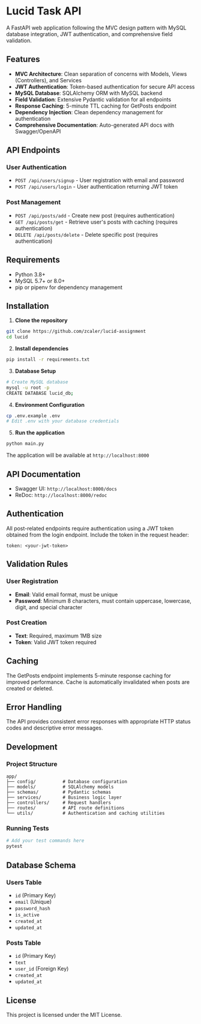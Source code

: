 # Lucid Task API

A FastAPI web application following the MVC design pattern with MySQL database integration, JWT authentication, and comprehensive field validation.

## Features

- **MVC Architecture**: Clean separation of concerns with Models, Views (Controllers), and Services
- **JWT Authentication**: Token-based authentication for secure API access
- **MySQL Database**: SQLAlchemy ORM with MySQL backend
- **Field Validation**: Extensive Pydantic validation for all endpoints
- **Response Caching**: 5-minute TTL caching for GetPosts endpoint
- **Dependency Injection**: Clean dependency management for authentication
- **Comprehensive Documentation**: Auto-generated API docs with Swagger/OpenAPI

## API Endpoints

### User Authentication
- `POST /api/users/signup` - User registration with email and password
- `POST /api/users/login` - User authentication returning JWT token

### Post Management
- `POST /api/posts/add` - Create new post (requires authentication)
- `GET /api/posts/get` - Retrieve user's posts with caching (requires authentication)
- `DELETE /api/posts/delete` - Delete specific post (requires authentication)

## Requirements

- Python 3.8+
- MySQL 5.7+ or 8.0+
- pip or pipenv for dependency management

## Installation

1. **Clone the repository**
```bash
git clone https://github.com/zcaler/lucid-assignment
cd lucid
```

2. **Install dependencies**
```bash
pip install -r requirements.txt
```

3. **Database Setup**
```bash
# Create MySQL database
mysql -u root -p
CREATE DATABASE lucid_db;
```

4. **Environment Configuration**
```bash
cp .env.example .env
# Edit .env with your database credentials
```

5. **Run the application**
```bash
python main.py
```

The application will be available at `http://localhost:8000`

## API Documentation

- Swagger UI: `http://localhost:8000/docs`
- ReDoc: `http://localhost:8000/redoc`

## Authentication

All post-related endpoints require authentication using a JWT token obtained from the login endpoint. Include the token in the request header:

```
token: <your-jwt-token>
```

## Validation Rules

### User Registration
- **Email**: Valid email format, must be unique
- **Password**: Minimum 8 characters, must contain uppercase, lowercase, digit, and special character

### Post Creation
- **Text**: Required, maximum 1MB size
- **Token**: Valid JWT token required

## Caching

The GetPosts endpoint implements 5-minute response caching for improved performance. Cache is automatically invalidated when posts are created or deleted.

## Error Handling

The API provides consistent error responses with appropriate HTTP status codes and descriptive error messages.

## Development

### Project Structure
```
app/
├── config/          # Database configuration
├── models/          # SQLAlchemy models
├── schemas/         # Pydantic schemas
├── services/        # Business logic layer
├── controllers/     # Request handlers
├── routes/          # API route definitions
└── utils/           # Authentication and caching utilities
```

### Running Tests
```bash
# Add your test commands here
pytest
```

## Database Schema

### Users Table
- `id` (Primary Key)
- `email` (Unique)
- `password_hash`
- `is_active`
- `created_at`
- `updated_at`

### Posts Table
- `id` (Primary Key)
- `text`
- `user_id` (Foreign Key)
- `created_at`
- `updated_at`

## License

This project is licensed under the MIT License.